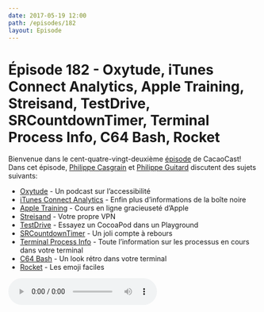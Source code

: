 ```yaml
---
date: 2017-05-19 12:00
path: /episodes/182
layout: Episode
---
```

# Épisode 182 - Oxytude, iTunes Connect Analytics, Apple Training, Streisand, TestDrive, SRCountdownTimer, Terminal Process Info, C64 Bash, Rocket
<p>Bienvenue dans le cent-quatre-vingt-deuxième <a href="https://archive.org/download/cacaocast/cacaocast_182.mp3" title="CacaoCast Episode 182">épisode</a> de CacaoCast! Dans cet épisode, <a href="http://www.twitter.com/philippec" title="Philippe Casgrain sur Twitter">Philippe Casgrain</a> et <a href="http://www.twitter.com/philippeguitard" title="Philippe Guitard sur Twitter">Philippe Guitard</a> discutent des sujets suivants:</p>
<ul><li><a href="https://www.oxytude.org/philippe-casgrain-nous-parle-de-laccessibilite-vue-du-cote-dun-developpeur/" title="Oxytude">Oxytude</a> - Un podcast sur l’accessibilité</li>
<li><a href="https://developer.apple.com/news/?id=05032017a" title="iTunes Connect Analytics">iTunes Connect Analytics</a> - Enfin plus d’informations de la boîte noire</li>
<li><a href="http://training.apple.com/courses/Getting_Started_with_iOS_Development/training.html" title="Apple Training">Apple Training</a> - Cours en ligne gracieuseté d’Apple</li>
<li><a href="https://bigmedium.com/ideas/private-vpn-streisand.html" title="Streisand">Streisand</a> - Votre propre VPN</li>
<li><a href="https://github.com/JohnSundell/TestDrive" title="TestDrive">TestDrive</a> - Essayez un CocoaPod dans un Playground</li>
<li><a href="https://github.com/rsrbk/SRCountdownTimer" title="SRCountdownTimer">SRCountdownTimer</a> - Un joli compte à rebours</li>
<li><a href="https://twitter.com/qyliss/status/862045777429975040" title="Terminal Process Info">Terminal Process Info</a> - Toute l’information sur les processus en cours dans votre terminal</li>
<li><a href="https://retrogamesultra.com/2017/04/18/c64-bash-login-in-os-x/" title="C64 Bash">C64 Bash</a> - Un look rétro dans votre terminal</li>
<li><a href="http://matthewpalmer.net/rocket/" title="Rocket">Rocket</a> - Les emoji faciles</li>
</ul>
<p><audio controls><source src="https://archive.org/download/cacaocast/cacaocast_182.mp3" type="audio/mpeg"><source src="https://archive.org/download/cacaocast/cacaocast_182.mp3" type="audio/mp4">Votre navigateur ne supporte pas l'élément audio / Your browser does not support the audio element.</audio></p>
